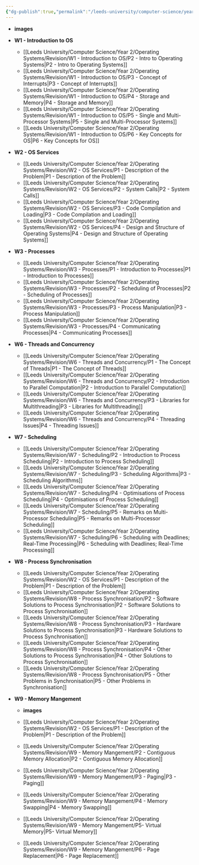 ```yaml
---
{"dg-publish":true,"permalink":"/leeds-university/computer-science/year-2/operating-systems/revision/revision/"}
---
```



- **images**

- **W1 - Introduction to OS**
	- [[Leeds University/Computer Science/Year 2/Operating Systems/Revision/W1 - Introduction to OS/P2 - Intro to Operating Systems\|P2 - Intro to Operating Systems]]
	- [[Leeds University/Computer Science/Year 2/Operating Systems/Revision/W1 - Introduction to OS/P3 - Concept of Interrupts\|P3 - Concept of Interrupts]]
	- [[Leeds University/Computer Science/Year 2/Operating Systems/Revision/W1 - Introduction to OS/P4 - Storage and Memory\|P4 - Storage and Memory]]
	- [[Leeds University/Computer Science/Year 2/Operating Systems/Revision/W1 - Introduction to OS/P5 - Single and Multi-Processor Systems\|P5 - Single and Multi-Processor Systems]]
	- [[Leeds University/Computer Science/Year 2/Operating Systems/Revision/W1 - Introduction to OS/P6 - Key Concepts for OS\|P6 - Key Concepts for OS]]
- **W2 - OS Services**
	- [[Leeds University/Computer Science/Year 2/Operating Systems/Revision/W2 - OS Services/P1 - Description of the Problem\|P1 - Description of the Problem]]
	- [[Leeds University/Computer Science/Year 2/Operating Systems/Revision/W2 - OS Services/P2 - System Calls\|P2 - System Calls]]
	- [[Leeds University/Computer Science/Year 2/Operating Systems/Revision/W2 - OS Services/P3 - Code Compilation and Loading\|P3 - Code Compilation and Loading]]
	- [[Leeds University/Computer Science/Year 2/Operating Systems/Revision/W2 - OS Services/P4 - Design and Structure of Operating Systems\|P4 - Design and Structure of Operating Systems]]
- **W3 - Processes**
	- [[Leeds University/Computer Science/Year 2/Operating Systems/Revision/W3 - Processes/P1 - Introduction to Processes\|P1 - Introduction to Processes]]
	- [[Leeds University/Computer Science/Year 2/Operating Systems/Revision/W3 - Processes/P2 - Scheduling of Processes\|P2 - Scheduling of Processes]]
	- [[Leeds University/Computer Science/Year 2/Operating Systems/Revision/W3 - Processes/P3 - Process Manipulation\|P3 - Process Manipulation]]
	- [[Leeds University/Computer Science/Year 2/Operating Systems/Revision/W3 - Processes/P4 - Communicating Processes\|P4 - Communicating Processes]]
- **W6 - Threads and Concurrency**
	- [[Leeds University/Computer Science/Year 2/Operating Systems/Revision/W6 - Threads and Concurrency/P1 - The Concept of Threads\|P1 - The Concept of Threads]]
	- [[Leeds University/Computer Science/Year 2/Operating Systems/Revision/W6 - Threads and Concurrency/P2 - Introduction to Parallel Computation\|P2 - Introduction to Parallel Computation]]
	- [[Leeds University/Computer Science/Year 2/Operating Systems/Revision/W6 - Threads and Concurrency/P3 - Libraries for Multithreading\|P3 - Libraries for Multithreading]]
	- [[Leeds University/Computer Science/Year 2/Operating Systems/Revision/W6 - Threads and Concurrency/P4 - Threading Issues\|P4 - Threading Issues]]
- **W7 - Scheduling**
	- [[Leeds University/Computer Science/Year 2/Operating Systems/Revision/W7 - Scheduling/P2 - Introduction to Process Scheduling\|P2 - Introduction to Process Scheduling]]
	- [[Leeds University/Computer Science/Year 2/Operating Systems/Revision/W7 - Scheduling/P3 - Scheduling Algorithms\|P3 - Scheduling Algorithms]]
	- [[Leeds University/Computer Science/Year 2/Operating Systems/Revision/W7 - Scheduling/P4 - Optimisations of Process Scheduling\|P4 - Optimisations of Process Scheduling]]
	- [[Leeds University/Computer Science/Year 2/Operating Systems/Revision/W7 - Scheduling/P5 - Remarks on Multi-Processor Scheduling\|P5 - Remarks on Multi-Processor Scheduling]]
	- [[Leeds University/Computer Science/Year 2/Operating Systems/Revision/W7 - Scheduling/P6 - Scheduling with Deadlines; Real-Time Processing\|P6 - Scheduling with Deadlines; Real-Time Processing]]
- **W8 - Process Synchronisation**
	- [[Leeds University/Computer Science/Year 2/Operating Systems/Revision/W2 - OS Services/P1 - Description of the Problem\|P1 - Description of the Problem]]
	- [[Leeds University/Computer Science/Year 2/Operating Systems/Revision/W8 - Process Synchronisation/P2 - Software Solutions to Process Synchronisation\|P2 - Software Solutions to Process Synchronisation]]
	- [[Leeds University/Computer Science/Year 2/Operating Systems/Revision/W8 - Process Synchronisation/P3 - Hardware Solutions to Process Synchronisation\|P3 - Hardware Solutions to Process Synchronisation]]
	- [[Leeds University/Computer Science/Year 2/Operating Systems/Revision/W8 - Process Synchronisation/P4 - Other Solutions to Process Synchronisation\|P4 - Other Solutions to Process Synchronisation]]
	- [[Leeds University/Computer Science/Year 2/Operating Systems/Revision/W8 - Process Synchronisation/P5 - Other Problems in Synchronisation\|P5 - Other Problems in Synchronisation]]
- **W9 - Memory Mangement**
	- **images**

	- [[Leeds University/Computer Science/Year 2/Operating Systems/Revision/W2 - OS Services/P1 - Description of the Problem\|P1 - Description of the Problem]]
	- [[Leeds University/Computer Science/Year 2/Operating Systems/Revision/W9 - Memory Mangement/P2 - Contiguous Memory Allocation\|P2 - Contiguous Memory Allocation]]
	- [[Leeds University/Computer Science/Year 2/Operating Systems/Revision/W9 - Memory Mangement/P3 - Paging\|P3 - Paging]]
	- [[Leeds University/Computer Science/Year 2/Operating Systems/Revision/W9 - Memory Mangement/P4 - Memory Swapping\|P4 - Memory Swapping]]
	- [[Leeds University/Computer Science/Year 2/Operating Systems/Revision/W9 - Memory Mangement/P5- Virtual Memory\|P5- Virtual Memory]]
	- [[Leeds University/Computer Science/Year 2/Operating Systems/Revision/W9 - Memory Mangement/P6 - Page Replacement\|P6 - Page Replacement]]


